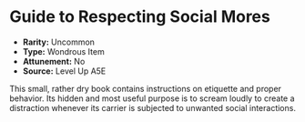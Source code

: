 
# Guide to Respecting Social Mores

* **Rarity:** Uncommon
* **Type:** Wondrous Item
* **Attunement:** No
* **Source:** Level Up A5E


This small, rather dry book contains instructions on etiquette and proper behavior. Its hidden and most useful purpose is to scream loudly to create a distraction whenever its carrier is subjected to unwanted social interactions.
